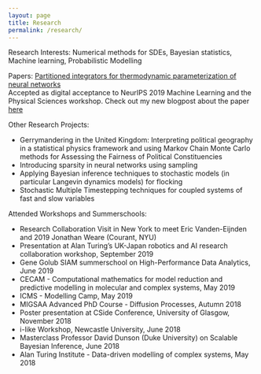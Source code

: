 ```yaml
---
layout: page
title: Research
permalink: /research/
---
```


Research Interests: Numerical methods for SDEs, Bayesian statistics, Machine learning, Probabilistic Modelling

Papers:
[Partitioned integrators for thermodynamic parameterization of neural networks](https://arxiv.org/abs/1908.11843) <br>
Accepted as digital acceptance to NeurIPS 2019 Machine Learning and the Physical Sciences workshop.
Check out my new blogpost about the paper [here]({{TiffanyVlaar.github.io}}/jekyll/update/2019/08/31/NewPaper.html)

Other Research Projects: 
- Gerrymandering in the United Kingdom: Interpreting political geography in a statistical physics framework and using Markov Chain Monte Carlo methods for Assessing the Fairness of Political Constituencies
- Introducing sparsity in neural networks using sampling
- Applying Bayesian inference techniques to stochastic models (in particular Langevin dynamics models) for flocking
- Stochastic Multiple Timestepping techniques for coupled systems of fast and slow variables

Attended Workshops and Summerschools: 
- Research Collaboration Visit in New York to meet Eric Vanden-Eijnden and 2019 Jonathan Weare (Courant, NYU)
- Presentation at Alan Turing’s UK-Japan robotics and AI research collaboration workshop, September 2019
- Gene Golub SIAM summerschool on High-Performance Data Analytics, June 2019
- CECAM - Computational mathematics for model reduction and predictive modelling in molecular and complex systems, May 2019
- ICMS - Modelling Camp, May 2019
- MIGSAA Advanced PhD Course - Diffusion Processes, Autumn 2018
- Poster presentation at CSide Conference, University of Glasgow, November 2018
- i-like Workshop, Newcastle University, June 2018
- Masterclass Professor David Dunson (Duke University) on Scalable Bayesian Inference, June 2018
- Alan Turing Institute - Data-driven modelling of complex systems, May 2018





